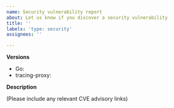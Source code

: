 ```yaml
---
name: Security vulnerability report
about: Let us know if you discover a security vulnerability
title: ''
labels: 'type: security'
assignees: ''

---
```


<!---
Thank you for taking the time to report security vulnerabilities!

Please see our [OSS process document](https://github.com/jirs5/home/blob/main/honeycomb-oss-lifecycle-and-practices.md#) to get an idea of how we operate.
--->
**Versions**

- Go:
- tracing-proxy:

**Description**

(Please include any relevant CVE advisory links)
